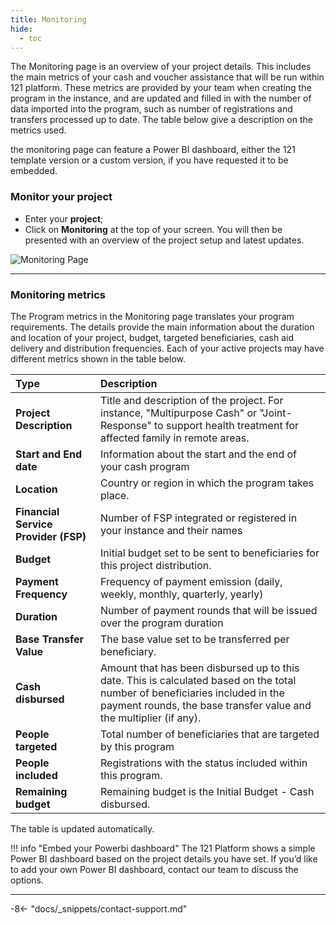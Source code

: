 ```yaml
---
title: Monitoring
hide:
  - toc
---
```


The Monitoring page is an overview of your project details. This includes the main metrics of your cash and voucher assistance that will be run within 121 platform. These metrics are provided by your team when creating the program in the instance, and are updated and filled in with the number of data imported into the program, such as number of registrations and transfers processed up to date. The table below give a description on the metrics used.

the monitoring page can feature a Power BI dashboard, either the 121 template version or a custom version, if you have requested it to be embedded.

### Monitor your project

- Enter your **project**;
- Click on **Monitoring** at the top of your screen. You will then be presented with an overview of the project setup and latest updates.

![Monitoring Page](../assets/img/MonitoringPage.png)

---

### Monitoring metrics

The Program metrics in the Monitoring page translates your program requirements. The details provide the main information about the duration and location of your project, budget, targeted beneficiaries, cash aid delivery and distribution frequencies. Each of your active projects may have different metrics shown in the table below.


| Type                                 | Description                                                                 |
| :----------------------------------- | :-------------------------------------------------------------------------- |
| **Project Description**                     | Title and description of the project. For instance, "Multipurpose Cash" or "Joint-Response" to support health treatment for affected family in remote areas.|
| **Start and End date**               | Information about the start and the end of your cash program                |
| **Location**                         | Country or region in which the program takes place.​                         |
| **Financial Service Provider (FSP)** | Number of FSP integrated or registered in your instance and their names                    |
| **Budget** | Initial budget set to be sent to beneficiaries for this project distribution. |
| **Payment Frequency**           | Frequency of payment emission (daily, weekly, monthly, quarterly, yearly)   |
| **Duration**            | Number of payment rounds that will be issued over the program duration      |
| **Base Transfer Value**                   | The base value set to be transferred per beneficiary.                  |
| **Cash disbursed**             | Amount that has been disbursed up to this date. This is calculated based on the total number of beneficiaries included in the payment rounds, the base transfer value and the multiplier (if any).                 |
| **People targeted**                      | Total number of beneficiaries that are targeted by this program             |
| **People included** | Registrations with the status included within this program. |
| **Remaining budget**              | Remaining budget is the Initial Budget - Cash disbursed.         |

The table is updated automatically.

!!! info "Embed your Powerbi dashboard"
    The 121 Platform shows a simple Power BI dashboard based on the project details you have set. If you’d like to add your own Power BI dashboard, contact our team to discuss the options.

---

-8<- "docs/_snippets/contact-support.md"
